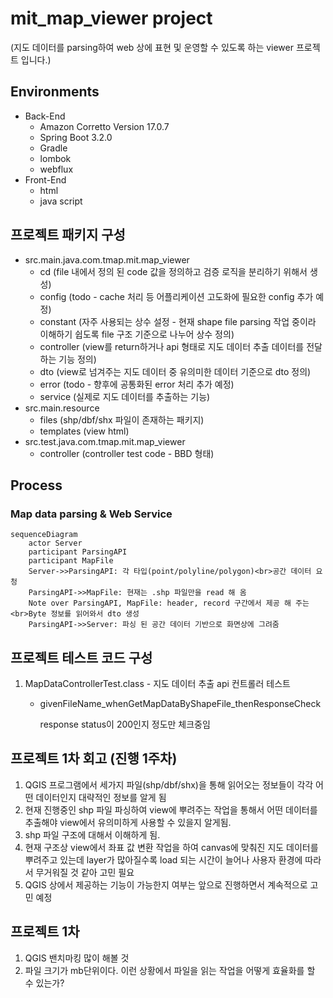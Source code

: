 # mit_map_viewer project
(지도 데이터를 parsing하여 web 상에 표현 및 운영할 수 있도록 하는 viewer 프로젝트 입니다.)

## Environments
* Back-End
  * Amazon Corretto Version 17.0.7
  * Spring Boot 3.2.0
  * Gradle
  * lombok
  * webflux
* Front-End
  * html
  * java script

## 프로젝트 패키지 구성
* src.main.java.com.tmap.mit.map_viewer
    * cd (file 내에서 정의 된 code 값을 정의하고 검증 로직을 분리하기 위해서 생성)
    * config (todo - cache 처리 등 어플리케이션 고도화에 필요한 config 추가 예정)
    * constant (자주 사용되는 상수 설정 - 현재 shape file parsing 작업 중이라 이해하기 쉽도록 file 구조 기준으로 나누어 상수 정의)
    * controller (view를 return하거나 api 형태로 지도 데이터 추출 데이터를 전달하는 기능 정의)
    * dto (view로 넘겨주는 지도 데이터 중 유의미한 데이터 기준으로 dto 정의)
    * error (todo - 향후에 공통화된 error 처리 추가 예정)
    * service (실제로 지도 데이터를 추출하는 기능)
* src.main.resource
    * files (shp/dbf/shx 파일이 존재하는 패키지)
    * templates (view html)
* src.test.java.com.tmap.mit.map_viewer
    * controller (controller test code - BBD 형태)

## Process
### Map data parsing & Web Service
```mermaid
sequenceDiagram
    actor Server
    participant ParsingAPI
    participant MapFile
    Server->>ParsingAPI: 각 타입(point/polyline/polygon)<br>공간 데이터 요청
    ParsingAPI->>MapFile: 현재는 .shp 파일만을 read 해 옴
    Note over ParsingAPI, MapFile: header, record 구간에서 제공 해 주는<br>Byte 정보를 읽어와서 dto 생성  
    ParsingAPI->>Server: 파싱 된 공간 데이터 기반으로 화면상에 그려줌
```

## 프로젝트 테스트 코드 구성 
1. MapDataControllerTest.class - 지도 데이터 추출 api 컨트롤러 테스트
    * givenFileName_whenGetMapDataByShapeFile_thenResponseCheck
      
      response status이 200인지 정도만 체크중임
      

## 프로젝트 1차 회고 (진행 1주차)
1. QGIS 프로그램에서 세가지 파일(shp/dbf/shx)을 통해 읽어오는 정보들이 각각 어떤 데이터인지 대략적인 정보를 알게 됨
2. 현재 진행중인 shp 파일 파싱하여 view에 뿌려주는 작업을 통해서 어떤 데이터를 추출해야 view에서 유의미하게 사용할 수 있을지 알게됨.
3. shp 파일 구조에 대해서 이해하게 됨.
4. 현재 구조상 view에서 좌표 값 변환 작업을 하여 canvas에 맞춰진 지도 데이터를 뿌려주고 있는데 layer가 많아질수록 load 되는 시간이 늘어나 사용자 환경에 따라서 무거워질 것 같아 고민 필요
5. QGIS 상에서 제공하는 기능이 가능한지 여부는 앞으로 진행하면서 계속적으로 고민 예정

## 프로젝트 1차 
1. QGIS 밴치마킹 많이 해볼 것
2. 파일 크기가 mb단위이다. 이런 상황에서 파일을 읽는 작업을 어떻게 효율화를 할 수 있는가? 

      

